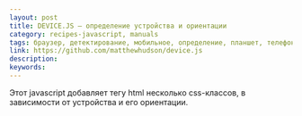 ```yaml
---
layout: post
title: DEVICE.JS — определение устройства и ориентации
category: recipes-javascript, manuals
tags: браузер, детектирование, мобильное, определение, планшет, телефон, устройство
link: https://github.com/matthewhudson/device.js
description:
keywords:
---
```


<p>Этот javascript добавляет тегу html несколько css-классов, в зависимости от устройства и его ориентации.</p>
